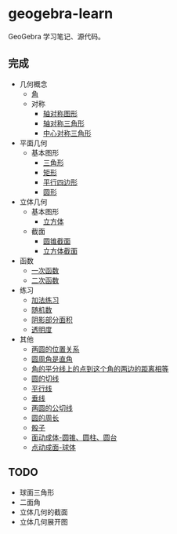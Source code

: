# geogebra-learn

GeoGebra 学习笔记、源代码。

## 完成

* 几何概念
    * [角](https://www.geogebra.org/m/ytywe6ab)
    * 对称
        * [轴对称图形](https://www.geogebra.org/m/dtynjcf3)
        * [轴对称三角形](https://www.geogebra.org/m/mhw6te5m)
        * [中心对称三角形](https://www.geogebra.org/m/b99chbde)
* 平面几何
    * 基本图形
        * [三角形](https://www.geogebra.org/m/g8ccquyp)
        * [矩形](https://www.geogebra.org/m/kmqust99)
        * [平行四边形](https://www.geogebra.org/m/rdfbumqc)
        * [圆形](https://www.geogebra.org/m/fdv94rzm)
* 立体几何
    * 基本图形
        * [立方体](https://www.geogebra.org/m/nywckc5g)
    * 截面
        * [圆锥截面](https://www.geogebra.org/m/manggmnj)
        * [立方体截面](https://www.geogebra.org/m/aaeva3am)
* 函数
    * [一次函数](https://www.geogebra.org/m/wrpxsvfd)
    * [二次函数](https://www.geogebra.org/m/vvfs4sv8)
* 练习
    * [加法练习](https://www.geogebra.org/m/qfebyjbd)
    * [随机数](https://www.geogebra.org/m/g5s2v6kf)
    * [阴影部分面积](https://www.geogebra.org/m/andm5tdf)
    * [透明度](https://www.geogebra.org/m/urn4za9s)
* 其他
    * [两圆的位置关系](https://www.geogebra.org/m/qqusks9v)
    * [圆周角是直角](https://www.geogebra.org/m/mru4kybt)
    * [角的平分线上的点到这个角的两边的距离相等](https://www.geogebra.org/m/cvbsntsa)
    * [圆的切线](https://www.geogebra.org/m/bnazpub4)
    * [平行线](https://www.geogebra.org/m/ddepa44b)
    * [垂线](https://www.geogebra.org/m/tkstv9zz)
    * [两圆的公切线](https://www.geogebra.org/m/hjkskwet)
    * [圆的周长](https://www.geogebra.org/m/bfnxxj8m)
    * [骰子](https://www.geogebra.org/m/s7sftttf)
    * [面动成体-圆锥、圆柱、圆台](https://www.geogebra.org/m/svp5suuy)
    * [点动成面-球体](https://www.geogebra.org/m/yzzzcf46)

## TODO

* 球面三角形
* 二面角
* 立体几何的截面
* 立体几何展开图
